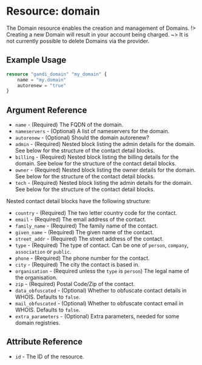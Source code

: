 # Resource: domain

The Domain resource enables the creation and management of Domains.
!> Creating a new Domain will result in your account being charged.
~> It is not currently possible to delete Domains via the provider.

## Example Usage

```terraform
resource "gandi_domain" "my_domain" {
    name = "my.domain"
    autorenew = "true"
}
```

## Argument Reference

* `name` - (Required) The FQDN of the domain.
* `nameservers` - (Optional) A list of nameservers for the domain.
* `autorenew` - (Optional) Should the domain autorenew?
* `admin` - (Required) Nested block listing the admin details for the domain. See below for the structure of the contact detail blocks.
* `billing` - (Required) Nested block listing the billing details for the domain. See below for the structure of the contact detail blocks.
* `owner` - (Required) Nested block listing the owner details for the domain. See below for the structure of the contact detail blocks.
* `tech` - (Required) Nested block listing the admin details for the domain. See below for the structure of the contact detail blocks.

Nested contact detail blocks have the following structure:

* `country` - (Required) The two letter country code for the contact.
* `email` - (Required) The email address of the contact.
* `family_name` - (Required) The family name of the contact.
* `given_name` - (Required) The given name of the contact.
* `street_addr` - (Required) The street address of the contact.
* `type` - (Required) The type of contact. Can be one of `person`, `company`, `association` or `public`.
* `phone` - (Required) The phone number for the contact.
* `city` - (Required) The city the contact is based in.
* `organisation` - (Required unless the `type` is `person`) The legal name of the organisation.
* `zip` - (Required) Postal Code/Zip of the contact.
* `data_obfuscated` - (Optional) Whether to obfuscate contact details in WHOIS. Defaults to `false`.
* `mail_obfuscated` - (Optional) Whether to obfuscate contact email in WHOIS. Defaults to `false`.
* `extra_parameters` - (Optional) Extra parameters, needed for some domain registries.

## Attribute Reference

* `id` - The ID of the resource.
